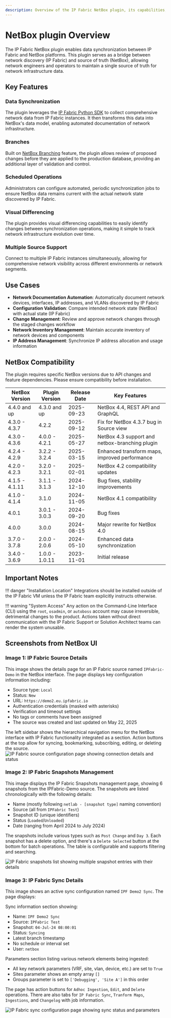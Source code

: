 ```yaml
---
description: Overview of the IP Fabric NetBox plugin, its capabilities, compatibility, and use cases.
---
```


# NetBox plugin Overview

The IP Fabric NetBox plugin enables data synchronization between IP Fabric and NetBox platforms. This plugin serves as a bridge between network discovery (IP Fabric) and source of truth (NetBox), allowing network engineers and operators to maintain a single source of truth for network infrastructure data.

## Key Features

### Data Synchronization
The plugin leverages the [IP Fabric Python SDK](https://gitlab.com/ip-fabric/integrations/python-ipfabric) to collect comprehensive network data from IP Fabric instances. It then transforms this data into NetBox's data model, enabling automated documentation of network infrastructure.

### Branches
Built on [NetBox Branching](https://docs.netboxlabs.com/netbox-extensions/branching/) feature, the plugin allows review of proposed changes before they are applied to the production database, providing an additional layer of validation and control.

### Scheduled Operations
Administrators can configure automated, periodic synchronization jobs to ensure NetBox data remains current with the actual network state discovered by IP Fabric.

### Visual Differencing
The plugin provides visual differencing capabilities to easily identify changes between synchronization operations, making it simple to track network infrastructure evolution over time.

### Multiple Source Support
Connect to multiple IP Fabric instances simultaneously, allowing for comprehensive network visibility across different environments or network segments.

## Use Cases

- **Network Documentation Automation**: Automatically document network devices, interfaces, IP addresses, and VLANs discovered by IP Fabric
- **Configuration Validation**: Compare intended network state (NetBox) with actual state (IP Fabric)
- **Change Management**: Review and approve network changes through the staged changes workflow
- **Network Inventory Management**: Maintain accurate inventory of network devices and components
- **IP Address Management**: Synchronize IP address allocation and usage information

## NetBox Compatibility

The plugin requires specific NetBox versions due to API changes and feature dependencies. Please ensure compatibility before installation.

| NetBox Version | Plugin Version | Release Date | Key Features                                   |
|----------------|----------------|--------------|------------------------------------------------|
| 4.4.0 and up   | 4.3.0 and up   | 2025-09-23   | NetBox 4.4, REST API and GraphQL               |
| 4.3.0 - 4.3.7  | 4.2.2          | 2025-09-12   | Fix for NetBox 4.3.7 bug in Source view        |
| 4.3.0 - 4.3.6  | 4.0.0 - 4.2.1  | 2025-05-27   | NetBox 4.3 support and netbox-branching plugin |
| 4.2.4 - 4.2.9  | 3.2.2 - 3.2.4  | 2025-03-15   | Enhanced transform maps, improved performance  |
| 4.2.0 - 4.2.3  | 3.2.0 - 3.2.1  | 2025-02-01   | NetBox 4.2 compatibility updates               |
| 4.1.5 - 4.1.11 | 3.1.1 - 3.1.3  | 2024-12-10   | Bug fixes, stability improvements              |
| 4.1.0 - 4.1.4  | 3.1.0          | 2024-11-05   | NetBox 4.1 compatibility                       |
| 4.0.1          | 3.0.1 - 3.0.3  | 2024-09-20   | Bug fixes                                      |
| 4.0.0          | 3.0.0          | 2024-08-15   | Major rewrite for NetBox 4.0                   |
| 3.7.0 - 3.7.8  | 2.0.0 - 2.0.6  | 2024-05-10   | Enhanced data synchronization                  |
| 3.4.0 - 3.6.9  | 1.0.0 - 1.0.11 | 2023-11-01   | Initial release                                |

## Important Notes

!!! danger "Installation Location"
    Integrations should be installed outside of the IP Fabric VM unless the IP
    Fabric team explicitly instructs otherwise.

!!! warning "System Access"
    Any action on the Command-Line Interface (CLI) using the `root`, `osadmin`,
    or `autoboss` account may cause irreversible, detrimental changes to the
    product. Actions taken without direct communication with the IP Fabric
    Support or Solution Architect teams can render the system unusable.

## Screenshots from NetBox UI

### Image 1: IP Fabric Source Details
This image shows the details page for an IP Fabric source named `IPFabric-Demo` in the NetBox interface. The page displays key configuration information including:

- Source type: `Local`
- Status: `New`
- URL: `https://demo2.eu.ipfabric.io`
- Authentication credentials (masked with asterisks)
- Verification and timeout settings
- No tags or comments have been assigned
- The source was created and last updated on May 22, 2025

The left sidebar shows the hierarchical navigation menu for the NetBox interface with IP Fabric functionality integrated as a section. Action buttons at the top allow for syncing, bookmarking, subscribing, editing, or deleting the source.
![IP Fabric source configuration page showing connection details and status](images/user_guide/source_synced.png)

### Image 2: IP Fabric Snapshots Management
This image displays the IP Fabric Snapshots management page, showing 6 snapshots from the IPFabric-Demo source. The snapshots are listed chronologically with the following details:

- Name (mostly following `netlab - [snapshot type]` naming convention)
- Source (all from `IPFabric Test`)
- Snapshot ID (unique identifiers)
- Status (`Loaded`/`Unloaded`)
- Date (ranging from April 2024 to July 2024)

The snapshots include various types such as `Post Change` and `Day 3`. Each snapshot has a delete option, and there's a `Delete Selected` button at the bottom for batch operations. The table is configurable and supports filtering and searching.

![IP Fabric snapshots list showing multiple snapshot entries with their details](images/user_guide/source_snapshots.png)

### Image 3: IP Fabric Sync Details
This image shows an active sync configuration named `IPF Demo2 Sync`. The page displays:

Sync information section showing:

- Name: `IPF Demo2 Sync`
- Source: `IPFabric Test`
- Snapshot: `04-Jul-24 08:00:01`
- Status: `Syncing`
- Latest branch timestamp
- No schedule or interval set
- User: `netbox`

Parameters section listing various network elements being ingested:

- All key network parameters (VRF, site, vlan, device, etc.) are set to `True`
- Sites parameter shows an empty array `[]`
- Groups parameter is set to `['Debugging', 'Site A']` in this order

The page has action buttons for `Adhoc Ingestion`, `Edit`, and `Delete` operations. There are also tabs for `IP Fabric Sync`, `Tranform Maps`, `Ingestions`, and `Changelog` with job information.

![IP Fabric sync configuration page showing sync status and parameters](images/user_guide/sync_detail.png)
